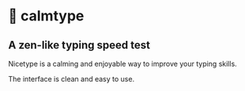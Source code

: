 # 🧡 calmtype

## A zen-like typing speed test

Nicetype is a calming and enjoyable way to improve your typing skills.

The interface is clean and easy to use.
